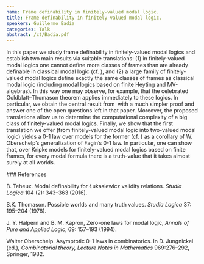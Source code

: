 ```yaml
---
name: Frame definability in finitely-valued modal logic.
title: Frame definability in finitely-valued modal logic.
speakers: Guillermo Badia
categories: Talk
abstract: /ct/Badia.pdf
---
```

<p>In this paper we study frame definability in finitely-valued modal logics and establish two main results via suitable translations: (1) in finitely-valued modal logics one cannot define more classes of frames than are already definable in classical modal logic (cf. <span class="citation" data-cites="tho"></span>), and (2) a large family of finitely-valued modal logics define exactly the same classes of frames as classical modal logic (including modal logics based on finite Heyting and MV-algebras). In this way one may observe, for example, that the celebrated Goldblatt–Thomason theorem applies immediately to these logics. In particular, we obtain the central result from <span class="citation" data-cites="te"></span> with a much simpler proof and answer one of the open questions left in that paper. Moreover, the proposed translations allow us to determine the computational complexity of a big class of finitely-valued modal logics. Finally, we show that the first translation we offer (from finitely-valued modal logic into two-valued modal logic) yields a 0-1 law over models for the former (cf. <span class="citation" data-cites="kapron1"></span>) as a corollary of W. Oberschelp’s generalization <span class="citation" data-cites="ober"></span> of Fagin’s 0-1 law. In particular, one can show that, over Kripke models for finitely-valued modal logics based on finite frames, for every modal formula there is a truth-value that it takes almost surely at all worlds.</p>
### References
<p>B. Teheux. Modal definability for Łukasiewicz validity relations. <em>Studia Logica</em> 104 (2): 343–363 (2016).</p>
<p>S.K. Thomason. Possible worlds and many truth values. <em>Studia Logica</em> 37: 195–204 (1978).</p>
<p>J. Y. Halpern and B. M. Kapron, Zero-one laws for modal logic, <em>Annals of Pure and Applied Logic</em>, 69: 157–193 (1994).</p>
<p>Walter Oberschelp. Asymptotic 0-1 laws in combinatorics. In D. Jungnickel (ed.), <em>Combinatorial theory, Lecture Notes in Mathematics</em> 969:276–292, Springer, 1982.</p>
